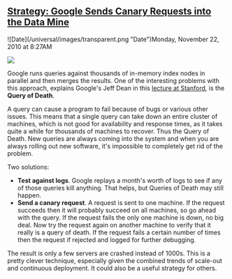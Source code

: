 ## [Strategy: Google Sends Canary Requests into the Data Mine](/blog/2010/11/22/strategy-google-sends-canary-requests-into-the-data-mine.html)

<div class="journal-entry-tag journal-entry-tag-post-title"><span class="posted-on">![Date](/universal/images/transparent.png "Date")Monday, November 22, 2010 at 8:27AM</span></div>

<div class="body">

![](http://farm5.static.flickr.com/4121/4811648148_ec2174d906_o.jpg)

Google runs queries against thousands of in-memory index nodes in parallel and then merges the results. One of the interesting problems with this approach, explains Google's Jeff Dean in this [lecture at Stanford](http://stanford-online.stanford.edu/courses/ee380/101110-ee380-300.asx), is the **Query of Death**.

A query can cause a program to fail because of bugs or various other issues. This means that a single query can take down an entire cluster of machines, which is not good for availability and response times, as it takes quite a while for thousands of machines to recover. Thus the Query of Death. New queries are always coming into the system and when you are always rolling out new software, it's impossible to completely get rid of the problem.

Two solutions:

*   **Test against logs**. Google replays a month's worth of logs to see if any of those queries kill anything. That helps, but Queries of Death may still happen.
*   **Send a canary request**. A request is sent to one machine. If the request succeeds then it will probably succeed on all machines, so go ahead with the query. If the request fails the only one machine is down, no big deal. Now try the request again on another machine to verify that it really is a query of death. If the request fails a certain number of times then the request if rejected and logged for further debugging.

The result is only a few servers are crashed instead of 1000s. This is a pretty clever technique, especially given the combined trends of scale-out and continuous deployment. It could also be a useful strategy for others. 

</div>